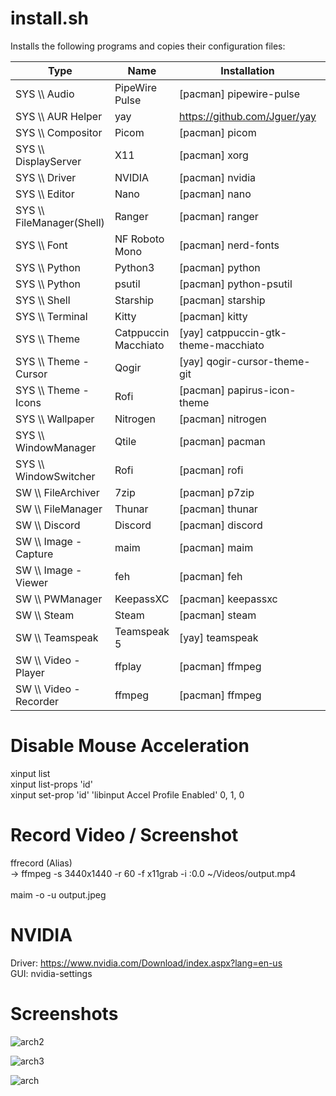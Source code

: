# install.sh

Installs the following programs and copies their configuration files:

| Type | Name | Installation | Config |
| --- | --- | --- | --- |
| SYS \\\ Audio | PipeWire Pulse | [pacman] pipewire-pulse | ? |
| SYS \\\ AUR Helper | yay | https://github.com/Jguer/yay | ? |
| SYS \\\ Compositor | Picom | [pacman] picom | ~/.config/picom/picom.conf |
| SYS \\\ DisplayServer | X11 | [pacman] xorg | /etc/X11/xorg.conf |
| SYS \\\ Driver | NVIDIA | [pacman] nvidia | ? |
| SYS \\\ Editor  | Nano | [pacman] nano | ? |
| SYS \\\ FileManager(Shell) | Ranger | [pacman] ranger | ? |
| SYS \\\ Font | NF Roboto Mono | [pacman] nerd-fonts | ? |
| SYS \\\ Python | Python3 | [pacman] python | ? |
| SYS \\\ Python | psutil | [pacman] python-psutil | ? |
| SYS \\\ Shell | Starship | [pacman] starship | ? |
| SYS \\\ Terminal | Kitty | [pacman] kitty | ~/.config/kitty/kitty.conf |
| SYS \\\ Theme | Catppuccin Macchiato | [yay] catppuccin-gtk-theme-macchiato | ~/gtkrc-2.0 & ~/.config/gtk-3.0/settings.ini |
| SYS \\\ Theme - Cursor | Qogir | [yay] qogir-cursor-theme-git | ~/gtkrc-2.0 & ~/.config/gtk-3.0/settings.ini |
| SYS \\\ Theme - Icons | Rofi | [pacman] papirus-icon-theme| ~/gtkrc-2.0 & ~/.config/gtk-3.0/settings.ini |
| SYS \\\ Wallpaper | Nitrogen | [pacman] nitrogen | ~/.config/nitrogen/config.conf |
| SYS \\\ WindowManager | Qtile | [pacman] pacman | ~/.config/qtile/config.py |
| SYS \\\ WindowSwitcher | Rofi | [pacman] rofi | ? |
| SW \\\ FileArchiver | 7zip | [pacman] p7zip | - |
| SW \\\ FileManager  | Thunar | [pacman] thunar | ? |
| SW \\\ Discord | Discord | [pacman] discord | - |
| SW \\\ Image - Capture | maim | [pacman] maim | - |
| SW \\\ Image - Viewer | feh | [pacman] feh | - |
| SW \\\ PWManager | KeepassXC | [pacman] keepassxc | - |
| SW \\\ Steam | Steam | [pacman] steam | - |
| SW \\\ Teamspeak | Teamspeak 5 | [yay] teamspeak | - |
| SW \\\ Video - Player | ffplay | [pacman] ffmpeg | - |
| SW \\\ Video - Recorder | ffmpeg | [pacman] ffmpeg | - |




# Disable Mouse Acceleration 

xinput list <br>
xinput list-props 'id' <br>
xinput set-prop 'id' 'libinput Accel Profile Enabled' 0, 1, 0 

# Record Video / Screenshot

ffrecord (Alias) <br>
 -> ffmpeg -s 3440x1440 -r 60 -f x11grab -i :0.0 ~/Videos/output.mp4 <br><br>
maim -o -u output.jpeg

# NVIDIA

Driver: https://www.nvidia.com/Download/index.aspx?lang=en-us <br>
GUI: nvidia-settings

# Screenshots

![arch2](https://github.com/Rudi9x/arch/assets/134175623/36376a3a-f87b-42a1-8368-95ef7a40a3b6) <br>

![arch3](https://github.com/Rudi9x/arch/assets/134175623/f5432fb6-9903-453a-9b20-052660b77df8) <br>

![arch](https://github.com/Rudi9x/arch/assets/134175623/ae97fcb6-2ce8-4bb4-8325-bd72e1d30210) <br>
